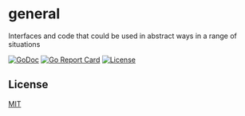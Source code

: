 # general

Interfaces and code that could be used in abstract ways in a range of situations

[![GoDoc](http://img.shields.io/badge/go-documentation-blue.svg)](http://godoc.org/github.com/blbgo/general)
[![Go Report Card](https://goreportcard.com/badge/github.com/blbgo/general)](https://goreportcard.com/report/github.com/blbgo/general)
[![License](http://img.shields.io/badge/license-mit-blue.svg)](https://github.com/blbgo/general/blob/master/LICENSE.txt)

## License

[MIT](https://github.com/blbergwall/depend/blob/master/LICENSE.txt)
